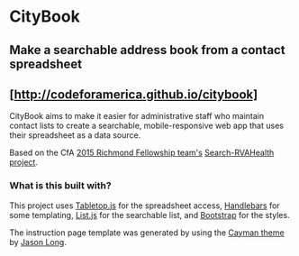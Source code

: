 # CityBook
## Make a searchable address book from a contact spreadsheet
## [http://codeforamerica.github.io/citybook]

CityBook aims to make it easier for administrative staff who maintain contact lists to create a searchable, mobile-responsive web app that uses their spreadsheet as a data source.

Based on the CfA [2015 Richmond Fellowship team's](http://rva.codeforamerica.org) [Search-RVAHealth project](https://github.com/codeforamerica/search-rvahealth).

### What is this built with?

This project uses [Tabletop.js](https://github.com/jsoma/tabletop) for the spreadsheet access, [Handlebars](http://handlebarsjs.com/) for some templating, [List.js](http://www.listjs.com/) for the searchable list, and [Bootstrap](http://getbootstrap.com/) for the styles.

The instruction page template was generated by using the [Cayman theme](https://github.com/pietromenna/jekyll-cayman-theme) by [Jason Long](http://github.com/jasonlong).
